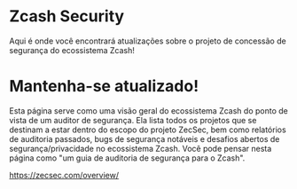 # Zcash Security

Aqui é onde você encontrará atualizações sobre o projeto de concessão de segurança do ecossistema Zcash!

# Mantenha-se atualizado!

Esta página serve como uma visão geral do ecossistema Zcash do ponto de vista de um auditor de segurança. Ela lista todos os projetos que se destinam a estar dentro do escopo do projeto ZecSec, bem como relatórios de auditoria passados, bugs de segurança notáveis e desafios abertos de segurança/privacidade no ecossistema Zcash. Você pode pensar nesta página como "um guia de auditoria de segurança para o Zcash".

https://zecsec.com/overview/
